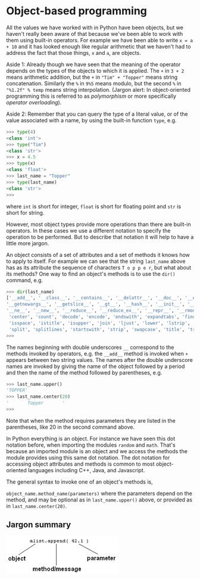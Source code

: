 # Object-based programming

All the values we have worked with in Python have been objects, but we haven't really been aware of that because we've been able to work with them using built-in operators. For example we have been able to write `x = a + 10` and it has looked enough like regular arithmetic that we haven't had to address the fact that those things, `x` and `a`, are objects.

Aside 1: Already though we have seen that the meaning of the operator depends on the types of the objects to which it is applied. The `+` in `3 + 2` means arithmetic addition, but the `+` in `"Tim" + "Topper"` means string concatenation. Similarly the `%` in `9%5` means modulo, but the second `%` in `"%1.2f" % temp` means string interpolation. (Jargon alert: In object-oriented programming this is referred to as _polymorphism_ or more specifically _operator overloading_).

Aside 2: Remember that you can query the type of a literal value, or of the value associated with a name, by using the built-in function `type`, e.g.

```python
>>> type(4)
<class 'int'>
>>> type("Tim")
<class 'str'>
>>> x = 4.5
>>> type(x)
<class 'float'>
>>> last_name = "Topper"
>>> type(last_name)
<class 'str'>
>>>
``` 

where `int` is short for integer, `float` is short for floating point and `str` is short for string.

However, most object types provide more operations than there are built-in operators. In these cases we use a different notation to specify the operation to be performed. But to describe that notation it will help to have a little more jargon.

An object consists of a set of attributes and a set of methods it knows how to apply to itself. For example we can see that the string `last_name` above has as its attribute the sequence of characters `T o p p e r`, but what about its methods? One way to find an object's methods is to use the `dir()` command, e.g.

```python
>>> dir(last_name)
['__add__', '__class__', '__contains__', '__delattr__', '__doc__', '__eq__', '__ge__', '__getattribute__', '__getitem__', 
'__getnewargs__', '__getslice__', '__gt__', '__hash__', '__init__', '__le__', '__len__', '__lt__', '__mod__', '__mul__', 
'__ne__', '__new__', '__reduce__', '__reduce_ex__', '__repr__', '__rmod__', '__rmul__', '__setattr__', '__str__', 'capitalize',
 'center', 'count', 'decode', 'encode', 'endswith', 'expandtabs', 'find', 'index', 'isalnum', 'isalpha', 'isdigit', 'islower',
 'isspace', 'istitle', 'isupper', 'join', 'ljust', 'lower', 'lstrip', 'replace', 'rfind', 'rindex', 'rjust', 'rsplit', 'rstrip',
 'split', 'splitlines', 'startswith', 'strip', 'swapcase', 'title', 'translate', 'upper', 'zfill']
>>> 
```

The names beginning with double underscores `__` correspond to the methods invoked by operators, e.g. the `__add__` method is invoked when `+` appears between two string values. The names after the double underscore names are invoked by giving the name of the object followed by a period and then the name of the method followed by parentheses, e.g.

```python
>>> last_name.upper()
'TOPPER'
>>> last_name.center(20)
'       Topper       '
>>>
```

Note that when the method requires parameters they are listed in the parentheses, like 20 in the second command above.

In Python everything is an object. For instance we have seen this dot notation before, when importing the modules `random` and `math`. That's because an imported module is an object and we access the methods the module provides using this same dot notation. The dot notation for accessing object attributes and methods is common to most object-oriented languages including C++, Java, and Javascript.

The general syntax to invoke one of an object's methods is,

`object_name.method_name(parameters)`
where the parameters depend on the method, and may be optional as in `last_name.upper()` above, or provided as in `last_name.center(20)`.

## Jargon summary

![.](01_object_method_param.gif)
